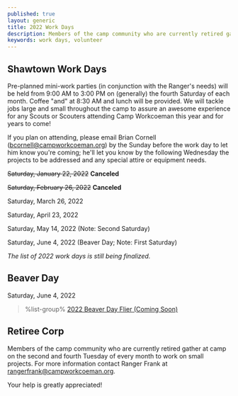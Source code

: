 ```yaml
---
published: true
layout: generic
title: 2022 Work Days
description: Members of the camp community who are currently retired gather at camp on the second and fourth Tuesday of every month to work on small projects. Your help is greatly appreciated!
keywords: work days, volunteer
---
```


## Shawtown Work Days

Pre-planned mini-work parties (in conjunction with the Ranger's needs) will be held from 9:00 AM to 3:00 PM on (generally) the fourth Saturday of each month. Coffee "and" at 8:30 AM and lunch will be provided. We will tackle jobs large and small throughout the camp to assure an awesome experience for any Scouts or Scouters attending Camp Workcoeman this year and for years to come!

If you plan on attending, please email Brian Cornell ([bcornell@campworkcoeman.org](mailto:bcornell@campworkcoeman.org)) by the Sunday before the work day to let him know you're coming; he'll let you know by the following Wednesday the projects to be addressed and any special attire or equipment needs.

~~Saturday, January 22, 2022~~ **Canceled**

~~Saturday, February 26, 2022~~ **Canceled**

Saturday, March 26, 2022

Saturday, April 23, 2022

Saturday, May 14, 2022 (Note: Second Saturday)

Saturday, June 4, 2022 (Beaver Day; Note: First Saturday)

*The list of 2022 work days is still being finalized.*

## Beaver Day

Saturday, June 4, 2022

> %list-group%
> <a href="{{ site.url }}/pdf/2021/2021-beaver-day-flier.pdf" class="list-group-item">2022 Beaver Day Flier (Coming Soon)</a>

## Retiree Corp

Members of the camp community who are currently retired gather at camp on the
second and fourth Tuesday of every month to work on small projects. For more
information contact Ranger Frank at [rangerfrank@campworkcoeman.org](mailto:rangerfrank@campworkcoeman.org).

Your help is greatly appreciated!
